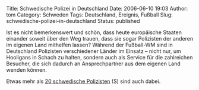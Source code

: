 Title: Schwedische Polizei in Deutschland
Date: 2006-06-10 19:03
Author: tom
Category: Schweden
Tags: Deutschland, Ereignis, Fußball
Slug: schwedische-polizei-in-deutschland
Status: published

Ist es nicht bemerkenswert und schön, dass heute europäische Staaten
einander soweit über den Weg trauen, dass sie sogar Polizisten der
anderen im eigenen Land mithelfen lassen? Während der Fußball-WM sind in
Deutschland Polizisten verschiedener Länder im Einsatz – nicht nur, um
Hooligans in Schach zu halten, sondern auch als Service für die
zahlreichen Besucher, die sich dadurch an Ansprechpartner aus dem
eigenen Land wenden können.

Etwas mehr als [20 schwedische
Polizisten](http://www.sr.se/Ekot/artikel.asp?artikel=876020) (S) sind
auch dabei.

